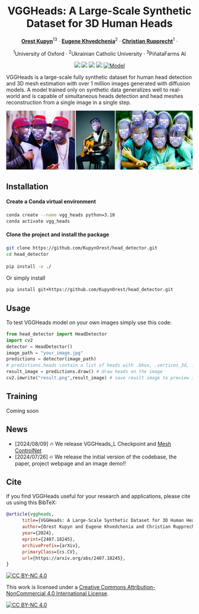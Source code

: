 <div align="center">

# VGGHeads: A Large-Scale Synthetic Dataset for 3D Human Heads

[**Orest Kupyn**](https://github.com/KupynOrest)<sup>13</sup> · [**Eugene Khvedchenia**](https://github.com/BloodAxe)<sup>2</sup> · [**Christian Rupprecht**](https://chrirupp.github.io/)<sup>1</sup> ·

<sup>1</sup>University of Oxford · <sup>2</sup>Ukrainian Catholic University · <sup>3</sup>PiñataFarms AI

<a href='https://www.robots.ox.ac.uk/~vgg/research/vgg-heads/'><img src='https://img.shields.io/badge/Project-Page-green'></a>
<a href='https://arxiv.org/abs/2407.18245'><img src='https://img.shields.io/badge/arXiv Paper-red'></a>
<a href='https://huggingface.co/spaces/okupyn/vgg_heads'><img src='https://img.shields.io/badge/%F0%9F%A4%97%20Hugging%20Face-Spaces-blue'></a>
<a href='https://huggingface.co/okupyn/head-mesh-controlnet-xl'><img src='https://img.shields.io/badge/%F0%9F%A4%97%20ControlNet%20XL-blue'></a>
[![Model](https://img.shields.io/badge/Model-Weights-blue)](https://huggingface.co/okupyn/vgg_heads)

</div>

VGGHeads is a large-scale fully synthetic dataset for human head detection and 3D mesh estimation with over 1 million images generated with diffusion models. A model trained only on synthetic data generalizes well to real-world and is capable of simultaneous heads detection and head meshes reconstruction from a single image in a single step.

![banner](./images/banner.jpg)

## Installation

#### Create a Conda virtual environment

```bash
conda create --name vgg_heads python=3.10
conda activate vgg_heads
```

#### Clone the project and install the package

```bash
git clone https://github.com/KupynOrest/head_detector.git
cd head_detector

pip install -e ./
```

Or simply install

```bash
pip install git+https://github.com/KupynOrest/head_detector.git
```

## Usage

To test VGGHeads model on your own images simply use this code:

```python
from head_detector import HeadDetector
import cv2
detector = HeadDetector()
image_path = "your_image.jpg"
predictions = detector(image_path)
# predictions.heads contain a list of heads with .bbox, .vertices_3d, .head_pose params
result_image = predictions.draw() # draw heads on the image
cv2.imwrite("result.png",result_image) # save reuslt image to preview it.
```

## Training

Coming soon

## News

- [2024/08/09] 🔥 We release VGGHeads_L Checkpoint and [Mesh ControlNet](https://huggingface.co/okupyn/head-mesh-controlnet-xl)
- [2024/07/26] 🔥 We release the initial version of the codebase, the paper, project webpage and an image demo!!

## Cite

If you find VGGHeads useful for your research and applications, please cite us using this BibTeX:

```bibtex
@article{vggheads,
      title={VGGHeads: A Large-Scale Synthetic Dataset for 3D Human Heads},
      author={Orest Kupyn and Eugene Khvedchenia and Christian Rupprecht},
      year={2024},
      eprint={2407.18245},
      archivePrefix={arXiv},
      primaryClass={cs.CV},
      url={https://arxiv.org/abs/2407.18245},
}
```

 [![CC BY-NC 4.0][cc-by-nc-shield]][cc-by-nc]

This work is licensed under a
[Creative Commons Attribution-NonCommercial 4.0 International License][cc-by-nc].

[![CC BY-NC 4.0][cc-by-nc-image]][cc-by-nc]

[cc-by-nc]: https://creativecommons.org/licenses/by-nc/4.0/
[cc-by-nc-image]: https://licensebuttons.net/l/by-nc/4.0/88x31.png
[cc-by-nc-shield]: https://img.shields.io/badge/License-CC%20BY--NC%204.0-lightgrey.svg

